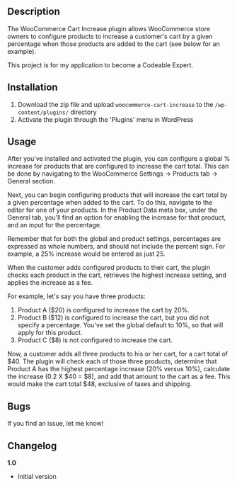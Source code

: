 ## Description

The WooCommerce Cart Increase plugin allows WooCommerce store owners to configure products to increase a customer's cart by a given percentage when those products are added to the cart (see below for an example).

This project is for my application to become a Codeable Expert.

## Installation

1. Download the zip file and upload `woocommerce-cart-increase` to the `/wp-content/plugins/` directory
2. Activate the plugin through the 'Plugins' menu in WordPress

## Usage

After you've installed and activated the plugin, you can configure a global % increase for products that are configured to increase the cart total. This can be done by navigating to the WooCommerce Settings &rarr; Products tab &rarr; General section.

Next, you can begin configuring products that will increase the cart total by a given percentage when added to the cart. To do this, navigate to the editor for one of your products. In the Product Data meta box, under the General tab, you'll find an option for enabling the increase for that product, and an input for the percentage.

Remember that for both the global and product settings, percentages are expressed as whole numbers, and should not include the percent sign. For example, a 25% increase would be entered as just 25.

When the customer adds configured products to their cart, the plugin checks each product in the cart, retrieves the highest increase setting, and applies the increase as a fee.

For example, let's say you have three products:

1. Product A ($20) is configured to increase the cart by 20%.
2. Product B ($12) is configured to increase the cart, but you did not specify a percentage. You've set the global default to 10%, so that will apply for this product.
3. Product C ($8) is not configured to increase the cart.

Now, a customer adds all three products to his or her cart, for a cart total of $40. The plugin will check each of those three products, determine that Product A has the highest percentage increase (20% versus 10%), calculate the increase (0.2 X $40 = $8), and add that amount to the cart as a fee. This would make the cart total $48, exclusive of taxes and shipping.

## Bugs

If you find an issue, let me know!

## Changelog

__1.0__
* Initial version